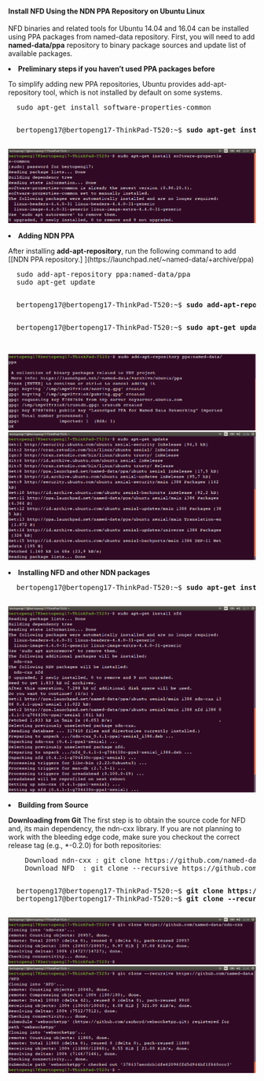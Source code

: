 #### Install NFD Using the NDN PPA Repository on Ubuntu Linux

NFD binaries and related tools for Ubuntu 14.04 and 16.04 can be installed using PPA packages from named-data repository. First, you will need to add <b>named-data/ppa</b> repository to binary package sources and update list of available packages.




  <li><b>Preliminary steps if you haven’t used PPA packages before</b><p></li>
    To simplify adding new PPA repositories, Ubuntu provides add-apt-repository tool, which is not installed by default on some systems.

  <pre>
  sudo apt-get install software-properties-common
  </pre>
  <pre>
  bertopeng17@bertopeng17-ThinkPad-T520:~$ <b>sudo apt-get install software-properties-common</b>
  </pre>
  
![alt tag](https://github.com/Telmat2015/NFD/blob/master/image/Screenshot%20from%202016-09-27%2022-01-24.png)

  
  
  
<li><b>Adding NDN PPA</b><p></li>
  After installing <b>add-apt-repository</b>, run the following command to add [[NDN PPA repository.] ](https://launchpad.net/~named-data/+archive/ppa)

  <pre>
  sudo add-apt-repository ppa:named-data/ppa
  sudo apt-get update
  </pre>
  
  <pre>
  bertopeng17@bertopeng17-ThinkPad-T520:~$ <b>sudo add-apt-repository ppa:named-data/ppa</b>
  </pre>
  
  <pre>
  bertopeng17@bertopeng17-ThinkPad-T520:~$ <b>sudo apt-get update</b>

  </pre>


  ![alt tag](https://github.com/Telmat2015/NFD/blob/master/image/Screenshot%20from%202016-09-27%2022-05-10.png)
  ![alt tag](https://github.com/Telmat2015/NFD/blob/master/image/Screenshot%20from%202016-09-27%2022-06-12.png)

<li><b>Installing NFD and other NDN packages</b><p></li>

  <pre>
  bertopeng17@bertopeng17-ThinkPad-T520:~$ <b>sudo apt-get install nfd</b>
  </pre>
  
  ![alt tag](https://github.com/Telmat2015/NFD/blob/master/image/Screenshot%20from%202016-09-27%2022-11-29.png)
  
  
<li><b>Building from Source</b><p></li>

  <b>Downloading from Git</b>
  The first step is to obtain the source code for NFD and, its main dependency, the ndn-cxx library. If you are not planning to work with the bleeding edge code, make sure you checkout the correct release tag (e.g., *-0.2.0) for both repositories:
    
  <pre>
    Download ndn-cxx : git clone https://github.com/named-data/ndn-cxx
    Download NFD  : git clone --recursive https://github.com/named-data/NFD
  </pre>

<pre>
  bertopeng17@bertopeng17-ThinkPad-T520:~$ <b>git clone https://github.com/named-data/ndn-cxx</b>
  bertopeng17@bertopeng17-ThinkPad-T520:~$ <b>git clone --recursive https://github.com/named-data/NFD</b>
  </pre>
 ![alt tag](https://github.com/Telmat2015/NFD/blob/master/image/Screenshot%20from%202016-09-27%2022-30-21.png)
 ![alt tag](https://github.com/Telmat2015/NFD/blob/master/image/Screenshot%20from%202016-09-27%2022-42-42.png)
